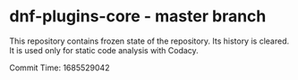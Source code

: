 # dnf-plugins-core - master branch

This repository contains frozen state of the repository.
Its history is cleared. It is used only for static code
analysis with Codacy.

Commit Time: 1685529042